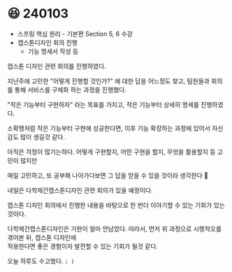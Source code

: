 # 😆 240103

* 스프링 핵심 원리 - 기본편 Section 5, 6 수강
* 캡스톤디자인 회의 진행
  * 기능 명세서 작성 등

캡스톤 디자인 관련 회의를 진행하였다.&#x20;

지난주에 고민한 "어떻게 진행할 것인가?" 에 대한 답을 어느정도 찾고, 팀원들과 회의를 통해 서비스를 구체화 하는 과정을 진행했다.

"작은 기능부터 구현하자" 라는 목표를 가지고, 작은 기능부터 상세히 명세를 진행하였다.

소확행처럼 작은 기능부터 구현에 성공한다면, 이후 기능 확장하는 과정에 있어서 자신감도 많이 생길것 같다.

아직은 걱정이 많기는하다. 어떻게 구현할지, 어떤 구현을 할지, 무엇을 활용할지 등 고민이 많지만

매일 고민하고, 또 공부해 나아가다보면 그 답을 얻을 수 있을 것이라 생각한다 🥹

내일은 다학제간캡스톤디자인 관련 회의가 있을 예정이다.

캡스톤 디자인 회의에서 진행한 내용을 바탕으로 한 번더 이야기할 수 있는 기회가 있는 것이다.

다학제간캡스톤디자인은 기한이 얼마 안남았다. 따라서, 먼저 위 과정으로 시행착오를 겪어본 뒤, 캡스톤 디자인에 \
적용한다면 좋은 경험이자 발전할 수 있는 기회가 될것 같다.

오늘 하루도 수고했다. `: )`

